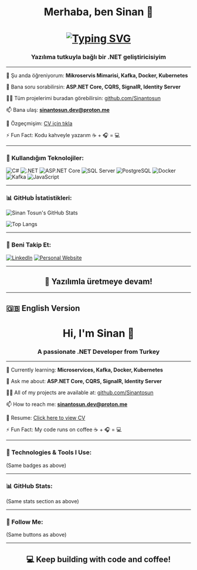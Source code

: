 <h1 align="center">Merhaba, ben Sinan 👋</h1>
<h1 align="center">
  <a href="#">
    <img src="https://readme-typing-svg.herokuapp.com?font=Fira+Code&size=30&pause=1000&color=F75C7E&center=true&vCenter=true&width=435&lines=Merhaba%2C+ben+Sinan+%F0%9F%91%8B" alt="Typing SVG" />
  </a>
</h1>

<h3 align="center">Yazılıma tutkuyla bağlı bir .NET geliştiricisiyim</h3>

---

🌱 Şu anda öğreniyorum: **Mikroservis Mimarisi, Kafka, Docker, Kubernetes**

💬 Bana soru sorabilirsin: **ASP.NET Core, CQRS, SignalR, Identity Server**

👨‍💻 Tüm projelerimi buradan görebilirsin: [github.com/Sinantosun](https://github.com/Sinantosun)

📫 Bana ulaş: **sinantosun.dev@proton.me**

📄 Özgeçmişim: [CV için tıkla](https://your-cv-link.com)

⚡ Fun Fact: Kodu kahveyle yazarım ☕ + 🎧 = 💻

---

### 🧰 Kullandığım Teknolojiler:

![C#](https://img.shields.io/badge/C%23-239120?style=for-the-badge&logo=c-sharp&logoColor=white)
![.NET](https://img.shields.io/badge/.NET-512BD4?style=for-the-badge&logo=dotnet&logoColor=white)
![ASP.NET Core](https://img.shields.io/badge/ASP.NET_Core-512BD4?style=for-the-badge&logo=dotnet&logoColor=white)
![SQL Server](https://img.shields.io/badge/SQL_Server-CC2927?style=for-the-badge&logo=microsoftsqlserver&logoColor=white)
![PostgreSQL](https://img.shields.io/badge/PostgreSQL-4169E1?style=for-the-badge&logo=postgresql&logoColor=white)
![Docker](https://img.shields.io/badge/Docker-2496ED?style=for-the-badge&logo=docker&logoColor=white)
![Kafka](https://img.shields.io/badge/Apache_Kafka-231F20?style=for-the-badge&logo=apachekafka&logoColor=white)
![JavaScript](https://img.shields.io/badge/JavaScript-F7DF1E?style=for-the-badge&logo=javascript&logoColor=black)

---

### 📊 GitHub İstatistikleri:

![Sinan Tosun's GitHub Stats](https://github-readme-stats.vercel.app/api?username=Sinantosun&show_icons=true&theme=radical)

![Top Langs](https://github-readme-stats.vercel.app/api/top-langs/?username=Sinantosun&layout=compact&theme=tokyonight)

---

### 🔗 Beni Takip Et:

[![LinkedIn](https://img.shields.io/badge/LinkedIn-blue?style=for-the-badge&logo=linkedin&logoColor=white)](https://linkedin.com/in/senin-linkin)
[![Personal Website](https://img.shields.io/badge/Website-black?style=for-the-badge&logo=github&logoColor=white)](https://sinantosun.dev)

---

<h2 align="center">🧡 Yazılımla üretmeye devam!</h2>

---

## 🇬🇧 English Version

<h1 align="center">Hi, I'm Sinan 👋</h1>
<h3 align="center">A passionate .NET Developer from Turkey</h3>

---

🌱 Currently learning: **Microservices, Kafka, Docker, Kubernetes**

💬 Ask me about: **ASP.NET Core, CQRS, SignalR, Identity Server**

👨‍💻 All of my projects are available at: [github.com/Sinantosun](https://github.com/Sinantosun)

📫 How to reach me: **sinantosun.dev@proton.me**

📄 Resume: [Click here to view CV](https://your-cv-link.com)

⚡ Fun Fact: My code runs on coffee ☕ + 🎧 = 💻

---

### 🧰 Technologies & Tools I Use:

(Same badges as above)

---

### 📊 GitHub Stats:

(Same stats section as above)

---

### 🔗 Follow Me:

(Same buttons as above)

---

<h2 align="center">💻 Keep building with code and coffee!</h2>
